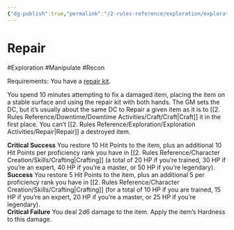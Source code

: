 ```yaml
---
{"dg-publish":true,"permalink":"/2-rules-reference/exploration/exploration-activities/repair/"}
---
```


# Repair
#Exploration #Manipulate #Recon 

Requirements: You have a [repair kit](https://2e.aonprd.com/Equipment.aspx?ID=43).

You spend 10 minutes attempting to fix a damaged item, placing the item on a stable surface and using the repair kit with both hands. The GM sets the DC, but it’s usually about the same DC to Repair a given item as it is to [[2. Rules Reference/Downtime/Downtime Activities/Craft/Craft\|Craft]] it in the first place. You can’t [[2. Rules Reference/Exploration/Exploration Activities/Repair\|Repair]] a destroyed item.  
  
**Critical Success** You restore 10 Hit Points to the item, plus an additional 10 Hit Points per proficiency rank you have in [[2. Rules Reference/Character Creation/Skills/Crafting\|Crafting]] (a total of 20 HP if you’re trained, 30 HP if you’re an expert, 40 HP if you’re a master, or 50 HP if you’re legendary).  
**Success** You restore 5 Hit Points to the item, plus an additional 5 per proficiency rank you have in [[2. Rules Reference/Character Creation/Skills/Crafting\|Crafting]] (for a total of 10 HP if you are trained, 15 HP if you’re an expert, 20 HP if you’re a master, or 25 HP if you’re legendary).  
**Critical Failure** You deal 2d6 damage to the item. Apply the item’s Hardness to this damage.